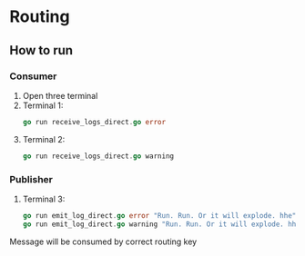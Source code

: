 # Routing

## How to run
### Consumer
1. Open three terminal
1. Terminal 1: 
    ```go 
    go run receive_logs_direct.go error
    ```
1. Terminal 2: 
    ```go 
    go run receive_logs_direct.go warning
    ```

### Publisher
1. Terminal 3: 
    ```go 
    go run emit_log_direct.go error "Run. Run. Or it will explode. hhe"
    go run emit_log_direct.go warning "Run. Run. Or it will explode. hhe"
    ```

Message will be consumed by correct routing key
